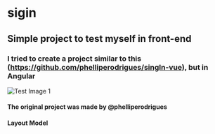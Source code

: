 # sigin

## Simple project to test myself in front-end

### I tried to create a project similar to this (https://github.com/phelliperodrigues/singIn-vue), but in Angular
![Test Image 1](https://raw.githubusercontent.com/phelliperodrigues/singIn-vue/master/statics/singIn.gif)

#### The original project was made by @phelliperodrigues

#### Layout Model
